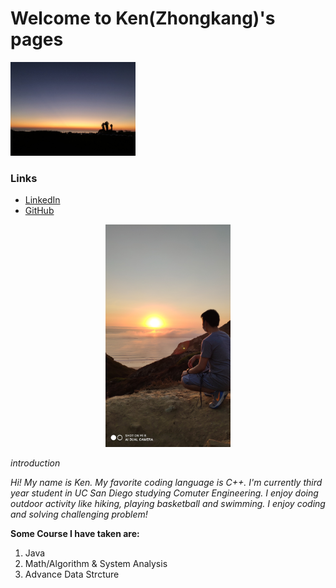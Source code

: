 # Welcome to Ken(Zhongkang)'s pages

<img src="/image/IMG_0817.jpeg" alt="drawing" width="200"/>


### Links
- [LinkedIn](https://www.linkedin.com/in/ken-zk-fang/)
- [GitHub](https://github.com/z4fang)

<p align="center">

<img src="/image/IMG_0875.jpeg" alt="drawing" width="200"/>
</p>


*introduction*

 _Hi! My name is Ken. My favorite coding language is C++. I'm currently third year student in UC San Diego studying Comuter Engineering. I enjoy doing outdoor activity like hiking, playing basketball and swimming. I enjoy coding and solving challenging problem!_
 
 
 **Some Course I have taken are:**
 1. Java
 2. Math/Algorithm & System Analysis
 3. Advance Data Strcture

